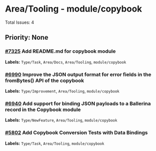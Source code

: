 # Area/Tooling - module/copybook

Total Issues: 4

## Priority: None

### [#7325](https://github.com/ballerina-platform/ballerina-library/issues/7325) Add README.md for copybook module
**Labels:** `Type/Task`, `Area/Docs`, `Area/Tooling`, `module/copybook`

### [#6990](https://github.com/ballerina-platform/ballerina-library/issues/6990) Improve the JSON output format for error fields in the fromBytes() API of the copybook
**Labels:** `Type/Improvement`, `Area/Tooling`, `module/copybook`

### [#6940](https://github.com/ballerina-platform/ballerina-library/issues/6940) Add support for binding JSON payloads to a Ballerina record in the Copybook module
**Labels:** `Type/NewFeature`, `Area/Tooling`, `module/copybook`

### [#5802](https://github.com/ballerina-platform/ballerina-library/issues/5802) Add Copybook Conversion Tests with Data Bindings
**Labels:** `Type/Task`, `Area/Tooling`, `module/copybook`

